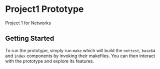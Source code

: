 # Project1 Prototype
Project 1 for Networks

## Getting Started

To run the prototype, simply run `make` which will build the `nettest`, `base64` and `index` components by invoking their makefiles. You can then interact with the prototype and explore its features.

